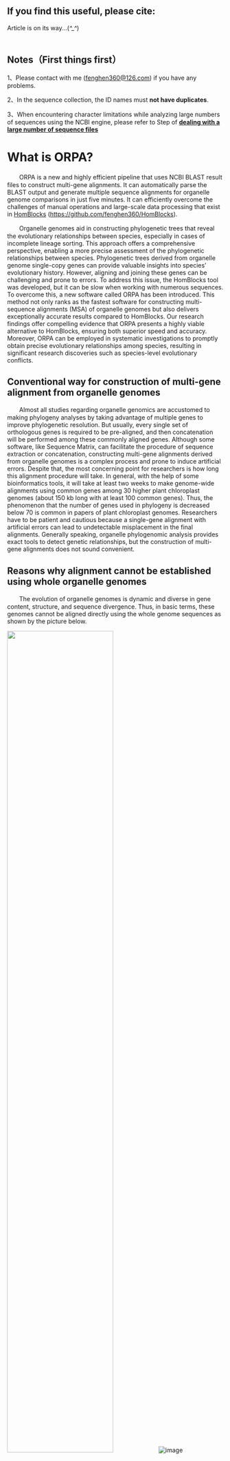 ## If you find this useful, please cite:
Article is on its way...(*^_^*) <br/>　

## Notes（First things first）

1、Please contact with me (fenghen360@126.com) if you have any problems.

2、In the sequence collection, the ID names must **not have duplicates**.

3、When encountering character limitations while analyzing large numbers of sequences using the NCBI engine, please refer to Step of [**dealing with a large number of sequence files**](https://github.com/BGQ/ORPA/edit/main/README.md#dealing-with-a-large-number-of-sequence-files)

# What is ORPA? 
　　ORPA is a new and highly efficient pipeline that uses NCBI BLAST result files to construct multi-gene alignments. It can automatically parse the BLAST output and generate multiple sequence alignments for organelle genome comparisons in just five minutes. It can efficiently overcome the challenges of manual operations and large-scale data processing that exist in [HomBlocks](https://github.com/fenghen360/HomBlocks) (https://github.com/fenghen360/HomBlocks).<br/>
  
　　Organelle genomes aid in constructing phylogenetic trees that reveal the evolutionary relationships between species, especially in cases of incomplete lineage sorting. This approach offers a comprehensive perspective, enabling a more precise assessment of the phylogenetic relationships between species. Phylogenetic trees derived from organelle genome single-copy genes can provide valuable insights into species’ evolutionary history. However, aligning and joining these genes can be challenging and prone to errors. To address this issue, the HomBlocks tool was developed, but it can be slow when working with numerous sequences. To overcome this, a new software called ORPA has been introduced. This method not only ranks as the fastest software for constructing multi-sequence alignments (MSA) of organelle genomes but also delivers exceptionally accurate results compared to HomBlocks. Our research findings offer compelling evidence that ORPA presents a highly viable alternative to HomBlocks, ensuring both superior speed and accuracy. Moreover, ORPA can be employed in systematic investigations to promptly obtain precise evolutionary relationships among species, resulting in significant research discoveries such as species-level evolutionary conflicts.<br/>
## Conventional way for construction of multi-gene alignment from organelle genomes

　　Almost all studies regarding organelle genomics are accustomed to making phylogeny analyses by taking advantage of multiple genes to improve phylogenetic resolution. But usually, every single set of orthologous genes is required to be pre-aligned, and then concatenation will be performed among these commonly aligned genes. Although some software, like Sequence Matrix, can facilitate the procedure of sequence extraction or concatenation, constructing multi-gene alignments derived from organelle genomes is a complex process and prone to induce artificial errors. Despite that, the most concerning point for researchers is how long this alignment procedure will take. In general, with the help of some bioinformatics tools, it will take at least two weeks to make genome-wide alignments using common genes among 30 higher plant chloroplast genomes (about 150 kb long with at least 100 common genes). Thus, the phenomenon that the number of genes used in phylogeny is decreased below 70 is common in papers of plant chloroplast genomes. Researchers have to be patient and cautious because a single-gene alignment with artificial errors can lead to undetectable misplacement in the final alignments. Generally speaking, organelle phylogenomic analysis provides exact tools to detect genetic relationships, but the construction of multi-gene alignments does not sound convenient.<br/>
## Reasons why alignment cannot be established using whole organelle genomes
　　The evolution of organelle genomes is dynamic and diverse in gene content, structure, and sequence divergence. Thus, in basic terms, these genomes cannot be aligned directly using the whole genome sequences as shown by the picture below.<br/>

<img src="" alt="" width="70%" />![image](https://github.com/fenghen360/Tutorial/blob/master/pic/alignment2.png)<img src="" alt="" width="70%" /><br/>

　　This is the result picture of Mauve, which shows the comparison of plastid genomes of three green algae. As we can see, there is a large inverted fragment in Ulva sp. when compared with other sequences (arrow B). The gene content and intergenic region length are also different (arrow C). Similarly, the number of gene introns among the genomes is different (arrow A). The most direct consequence is that they exhibit different lengths (arrow D). For aligners, these characteristics can lead to fatal errors or corruption. <br/>
  
　　Organelle genomes within intraspecies are usually conserved both in length and structure. So, in some cases, they can be aligned directly. But in nine cases out of ten, researches of organelle genomes focus on the interspecies level, which means direct alignment is difficult to realize.<br/>
   
## Methodology
　　As tools for aligning genomes, HomBlocks uses a method of identifying locally collinear blocks (LCBs), while the main difference with ORPA is its strategy of directly parsing the NCBI BLAST online tool results. By avoiding the need for software installation and various dependencies, this approach simplifies genome alignment for novices in the field of bioinformatics.<br/>
  
　　The core of ORPA is based on the widely-used BLAST tool, which offers significant improvements in the efficiency and speed of sequence alignments. Compared to HomBlocks, ORPA can construct alignment files within 5 minutes on average.<br/>
![](https://github.com/BGQ/ORPA-Tutorial/blob/main/Figure1.png)<br/>

　　In contrast, HomBlocks requires an increasing amount of processing time as the number of sequences being aligned grows due to the single-threaded operation of its core software, Mavue. Therefore, ORPA offers a more efficient and versatile alternative to HomBlocks.<br/>

　　ORPA also provides users with four trimming methods, namely Gblocks, trimAl, Noisy, and BMGE, which are the same as those offered by HomBlocks. Importantly, users can directly use the output results from ORPA to facilitate the construction of a phylogenetic tree. The built-in Iqtree option also can be chosen. Thus streamlining the sequence alignment process.<br/>
## Installation
　　The framework of ORPA is written in Perl. No external installation is needed for ORPA. All the dependency's external executable files are placed under the bin directory. git clone https://github.com/BGQ/ORPA.git or download the zip-compressed files into your work directory.


```bash
# Decompressing files
unzip ORPA-master.zip

# Note that ORPA.pl is the main program, you can check it's usage by
perl ORPA.pl

# Check wether programs in bin directory are executable. if they are not, change their permission.
cd ORPA-master
cd bin
chmod 755 *
```

### Required software

1. perl with version above 5
2. java with version above 1.7 (required by BMGE.jar)
    

## Tutorial
　　ORPA is not complex to use. You need to prepare the relevant organelle sequences into fasta files (fasta, fas, fa), and combine them into one file.
Like these test sequence that were put in **18plant-Chloroplast/all.fasta**.<br/>
The operation steps are shown in the following flowchart and GIF animation.
```mermaid
graph TD
    Start([Start]) --> Input["Input file
(Organelle genome sequence of each species)"]
    Input --> NCBI["NCBI BLAST online tool  
(Option: Align two or more sequences)"]
    NCBI --> Input2["Query Sequence:
Anyone sequence in the input file
Subject Sequence:
All Sequence"]
    Input2 --> NCBI-result["Results page
（Check to select all）"]
    NCBI-result -->|Output file 2| fil2["Open MSA Viewer
    Option: Download
Format: FASTA Alignment
(Example: file.aln)"]   
    NCBI-result -->|Output file 1| fil1["Option:Download
Format: FASTA(complete sequence)
(Example: seqdump.txt)"]
    fil1 --> ORPA["ORPA:
(perl ORPA.pl -method=[Gblocks|trimAl|BMGE|noisy] file.aln seqdump.txt output.fasta --iqtree)"]
    fil2 --> ORPA["ORPA:
(perl ORPA.pl -method=[Gblocks|trimAl|BMGE|noisy] file.aln seqdump.txt output.fasta [--iqtree])"]
    ORPA --> Rseult(["Results file 
（multi-gene alignment matrices）"])
Rseult --> phylogenetic("Build a phylogenetic tree
1. Use the built-in IQTree software 
OR
2. Other software to suit your needs")
    phylogenetic --> End([End])
```
### Running with 18plant-Chloroplast genomes as an example
- **To begin with, use NCBI BLAST online tool to do preliminary processing of sequence files.**
  - 1.Combine all the sequences that you need for building a phylogenetic tree into a single file.<br/>　
    ![](https://github.com/BGQ/ORPA-Tutorial/blob/main/01.gif)<br/>　
  - 2.Open the NCBI BLAST tool and select the option to align two or more sequences.<br/>　
    ![](https://github.com/BGQ/ORPA-Tutorial/blob/main/02.gif)<br/>　
  - 3.Use the NCBI BLAST online tool to align one of the 18 plant chloroplast genome sequences as the query sequence with all 18 plant chloroplast genome sequences as the subject sequences.<br/>　
    ![](https://github.com/BGQ/ORPA-Tutorial/blob/main/03.gif)<br/>　
  - 4.Download the complete sequence seqdump file from NCBI BLAST online tool results (eg:**seqdump.txt**).<br/>　
    ![](https://github.com/BGQ/ORPA-Tutorial/blob/main/04.gif)<br/>　
  - 5.Download the fasta alignment file from NCBI Multiple Sequence Alignment Viewer (eg:**file.aln**).<br/>　
    ![](https://github.com/BGQ/ORPA-Tutorial/blob/main/05.gif)<br/>
    <br/>　
If you are unable to open the MSA viewer page window smoothly, please refer to the following operation:<br/>　
&nbsp;&nbsp;&nbsp;&nbsp;&nbsp;&nbsp; 1)Copy the Blast RID number.<br/>　
&nbsp;&nbsp;&nbsp;&nbsp;&nbsp;&nbsp; 2)Open MSA viewer page(https://www.ncbi.nlm.nih.gov/projects/msaviewer/) and choose Upload Options.<br/>　
&nbsp;&nbsp;&nbsp;&nbsp;&nbsp;&nbsp; 3)Paste the Blast RID number and click on Upload.<br/>　
     ![](https://github.com/BGQ/ORPA-Tutorial/blob/main/Figure8.gif)
     <br/>　
    
**At this step, you can get two files, **file.aln** and **seqdump.tx**t, and then use them as input to the ORPA software.**<br/>
<br/>

- **Secondly, construction of the final multiple sequence comparison matrix or phylogenetic tree using ORPA software.**
  - 1.you can check the usage of ORPA without any parameters. 

    ```
    # check usage
    perl ORPA.pl

    # The print of screen should be like this
    usage:
    <general>:     
          perl ORPA.pl -method=[Gblocks|trimAl|BMGE|noisy] <file.aln> <seqdump.txt> <output.fasta> --iqtree
       or
          perl ORPA.pl -method=[Gblocks|trimAl|BMGE|noisy] <file.aln> <seqdump.txt> <output.fasta>

    <large numbers of sequences files>:
          perl ORPA.pl -method=[Gblocks|trimAl|BMGE|noisy] <file.aln> <seqdump.txt> <output.fasta> --rmdup
      or
          perl ORPA.pl -method=[Gblocks|trimAl|BMGE|noisy] <file.aln> <seqdump.txt> <output.fasta> --rmdup --iqtree

    parameters:
           -method=[Gblocks|trimAl|BMGE|noisy]   To choose which program to be used in alignment trimming. (Default: Gblocks).
           <file.aln>                            FASTA alignment file, which is downloaded from NCBI Multiple Sequence Alignment Viewer.
           <seqdump.txt>                         Complete sequence seqdump file,which is download from NCBI BLAST online tool results.
           <output.fasta>                        The final constructed multiple sequence alignment matrix file.
           --iqtree                              Optional, use built-in iqtree to construct phylogenetic tree.
                                                 (Built-in Iqtree operating parameters:-st DNA -nt AUTO -bb 1000 -alrt 1000 -m MFP)
           --rmdup                               Remove duplicate reference sequences of merge files with large numbers of sequences.
    ```
  - 2.Construction of multiple sequence comparison matrix using ORPA. 
  
    ```bash
    perl ORPA.pl -method=Gblocks file.aln seqdump.txt output.fasta
    ```
    ![](https://github.com/BGQ/ORPA-Tutorial/blob/main/06.gif)
  - 3.Construct the phylogenetic tree using ORPA and its built-in iqtree.
    ```bash
    perl ORPA.pl -method=Gblocks file.aln seqdump.txt output.fasta --iqtree
    ```
<br/>

- **Output files.**
  - 1.The most important result.
    ```bash
    perl ORPA.pl -method=Gblocks file.aln seqdump.txt output.fasta
    ```
    This run was finished and resulted in an alignment file named "**output.fasta**"**.** Sequences in output.fasta were already aligned and trimmed, you can check it by aligners like MEGA, clustalx, or UGENE, and you can directly use the output.fasta file to construct a phylogenetic tree.<br/>

    ![](https://github.com/BGQ/ORPA-Tutorial/blob/main/Figure6.jpg)
 
  - 2.The MSA sequences trimming temporary results named <file.aln>.temp.html, <file.aln>.temp-gb.htm, Your can review the trimming results through web browser.<br/>
      The results of trimmer Gblocks (default).<br/>
    
    ![](https://github.com/BGQ/ORPA-Tutorial/blob/main/Gblocks.png)
    
      The results of trimmer trimAl.<br/>
    
    ![](https://github.com/BGQ/ORPA-Tutorial/blob/main/trimAl.png)
       
 
  - 2.Results processed using iqtree parameters.
    ```bash
    perl ORPA.pl -method=Gblocks file.aln seqdump.txt output.fasta --iqtree
    ```  
    This run was finished and resulted in an alignment file named "**output.fasta**"**.** In addition, a folder named "output.fa_iqtree_results" has been created, which contains the "output.fa.treefile" results file built by the IQ-TREE software. This file can be visualized directly using programs such as FigTree or iTOL. 

    ![](https://github.com/BGQ/ORPA-Tutorial/blob/main/Figure7.jpg)
    
    
    
<br/>

## Dealing with a large number of sequence files
   Due to the character limit imposed by NCBI (maximum of 10,000,000,000 base pairs, approximately 10M), it is necessary to split large sequence files into smaller segments of less than 10M in size for distribution and alignment. The specific steps are as follows:

   1.Choose one sequence as the reference sequence for the alignment of each subfile. And append the selected reference sequence to the start of each subfile.
   
  ![](https://github.com/BGQ/ORPA-Tutorial/blob/main/rmdup-1.gif)

   2.Perform the alignment and download the corresponding files (file.aln and seqdump.txt files) as per the instructions in the tutorial.
    
  ![](https://github.com/BGQ/ORPA-Tutorial/blob/main/rmdup-2.gif)
    
   3.Merge the corresponding file.aln and seqdump.txt files together to obtain the all.aln and all.txt files, which will serve as inputs for ORPA.

  ![](https://github.com/BGQ/ORPA-Tutorial/blob/main/rmdup-3.gif)   

   4.Run the ORPA --rmdup command to obtain the corresponding sequence alignment matrix.

  ![](https://github.com/BGQ/ORPA-Tutorial/blob/main/rmdup-4.gif)   

## Advantages
- ### Comparison of tree topologies constructed from ORPA and HomBlocks sequence alignment results.<br/>
　　Both methods exhibited a high degree of consistency in the overall topology of the phylogenetic tree. These findings demonstrate the effectiveness of both methods in generating reliable phylogenetic trees. It is noteworthy that all Multiple Sequence Alignment (MSA) constructions were accomplished within a time frame of fewer than 5 minutes using ORPA.<br/>
  
  - #### 1.Comparison of topology between the HomBlocks tree (left) and the ORPA tree (right) of 52 higher plant chloroplast genomes.
    ![](https://github.com/BGQ/ORPA-Tutorial/blob/main/Figure2.png)
    
　　The phylogenetic trees were constructed using maximum likelihood (ML) and Bayesian inference (BI) methods with the HomBlocks alignment (62,101 characters) and the ORPA alignment (90,925 characters), respectively. The support values inferred from RAxML (left) and Bayesian posterior probability (right) are indicated by the numbers on the nodes. Fully resolved nodes are not labeled with numbers. These results provide insights into the comparative performance of the two alignment methods for phylogenetic analysis of chloroplast genomes in higher plants.

  - #### 2.Topology comparison of two phylogenetic trees of 36 xenarthran mitochondrial genomes.


    ![](https://github.com/BGQ/ORPA-Tutorial/blob/main/Figure3.png)
    
    
　　The HomBlocks tree (left) and the ORPA tree (right) were constructed using different alignment methods, one with 15,170 characters and the other with 8,696 characters. Maximum likelihood and Bayesian inference methods were used to construct the trees, and the support values derived from RAxML (left) and Bayesian posterior probability (right) are indicated by the numerical values on the nodes. Fully resolved nodes are unlabeled.

  - #### 3.Comparison of phylogenetic trees and alignment methods for 18 higher plant mitochondrial genomes.


    ![](https://github.com/BGQ/ORPA-Tutorial/blob/main/Figure4-1.png)
    
    
　　Two phylogenetic trees of 18 higher plant mitochondrial genomes were constructed using ORPA and HomBlocks alignment methods, respectively. The trees were constructed with maximum likelihood and Bayesian inference methods, and the support values derived from RAxML and Bayesian posterior probability are indicated on each node. Fully resolved nodes are unlabeled.
    ![](https://github.com/BGQ/ORPA-Tutorial/blob/main/Figure4-2.png)
 
　　Distributional differences of phylogenetic alignments obtained from ORPA and HomBlocks methods using Ajuga reptans as the reference sequence. The circos plot illustrates the differing sequence composition sites between the two methods, with green and gray dots indicating the variation between the alignments.

- ### Comparing the Runtime of ORPA and HomBlocks.<br/>
　　To directly compare the runtime differences of ORPA and HomBlocks on the same dataset, we tested 60 higher plant chloroplast genomes. First, we constructed genome-wide alignments using ORPA based on these 60 chloroplast sequences and conducted Maximum likelihood tree reconstruction using IQ-tree . Then, we sampled based on the topology of the tree and compared the runtime of ORPA and HomBlocks. The sampling range increased by 5 with each deepening of evolutionary relationship. Since ORPA typically runs quickly, we standardized the comparison to 1 minute.
  
　　The following figure illustrates a significant increase in runtime for HomBlocks beyond 30 sequences, taking 313 minutes to complete the alignment process. In contrast, the script runtime for ORPA is not affected by the number of sequences, Additionally, the ML tree topologies generated by ORPA and HomBlocks using [treedist](https://github.com/agormp/treedist) (https://github.com/agormp/treedist) to check， Except for the comparison group with a sampling range of 25, the similarity between the tree topologies is 91%, indicating almost identical phylogenetic tree topologies generated by ORPA and HomBlocks in the other 11 comparison groups. Therefore, ORPA can potentiallyreplace HomBlocks entirely and become an efficient method for achieving whole-genome alignment.
  
 ![](https://github.com/BGQ/ORPA-Tutorial/blob/main/Figure9.png)

　　**Comparison of ORPA and HomBlocks runtime efficiency**. **a**, Comparison of runtime for 60 higher plant chloroplast datasets. A maximum likelihood tree shows the evolutionary relationship among 60 samples. Nodes with 100% support are unspecified, and other partially supported nodes are labeled with bootstrap and aLTR values. Sampling begins at the base of the tree and proceeds with increasing sample sizes of 5 until all data are used, resulting in a total of 12 comparison groups. **b**, Comparison of ORPA and HomBlocks runtime. Sample size corresponds to the sampling range in Figure 5a. The percentage on the bar chart represents the similarity in systemic tree topology generated by the two software programs.


- ### Using ORPA for rapid detection of systematic evolutionary conflicts.<br/>
　　Advancements in sequencing technology have led to the accumulation of a vast amount of organellar genome data. Effective utilization of this data has become a growing field of interest. This is especially important for newly sequenced data, as rapid confirmation of species' evolutionary relationships is crucial in order to verify sequencing accuracy. Additionally, constructing phylogenetic trees with speed and accuracy to investigate evolutionary conflicts is a key area of research in systematics biology. ORPA offers an elegant approach to achieving these goals.<br/>
　　Using ORPA, we aligned 101,454 characters and made a phylogenetic tree to show the evolutionary relationships. The tree reveals two conflicts in the branches for Wightia speciosissima and Comoranthus minor.<br/>
  
  - #### 1.Identification of Wightia speciosissima evolutionary conflicts using ORPA <br/>
　　Wightia speciosissima, an angiosperm, has been assigned to a distinct family (Wightiaceae) by the Angiosperm Phylogeny Group IV . Its previous classification placed it within the Paulowniaceae family. However, the evolutionary branching built using ORPA suggests that it shares closer evolutionary relationships with the Phrymaceae family, thus representing a distinct lineage. This observation was also made by [Xia et al](https://www.frontiersin.org/articles/10.3389/fpls.2019.00528/full)，they advise against including Wightia speciosissima in the Paulowniaceae family and suggest that it may instead be a hybrid origin between early lineages of  Phrymaceae and Paulowniaceae.<br/>
    ![](https://github.com/BGQ/ORPA-Tutorial/blob/main/Figure5-1.png)


　　A total of 18 Lamiales chloroplast trees were constructed using 101,544 characters from the ORPA alignment. Maximum likelihood and Bayesian inference methods were used to construct the trees, and the support values derived from RAxML (left) and Bayesian posterior probability (right) are indicated by numerical values on the nodes. Fully resolved nodes are indicated by red dots. Wightia speciosissima, which has a controversial position in Lamiales, is labeled in red.<br/>
    
  - #### 2.Identification of Comoranthus minor evolutionary conflicts using ORPA 
　　The red phylogenetic branch reveals the incongruity between the genera Comoranthus and Schrebera in terms of their phylogenetic relationships. Both genera have similar fruit morphology, as shown in the species photos below, the evolutionary relationships among the species reveal a paraphyletic relationship, with Comoranthus nested within Schrebera. This outcome is consistent with recent findings by [Hong-Wa et al](https://apps.crossref.org/pendingpub/pendingpub.html?doi=10.1093%2Fbotlinnean%2Fboad004). who suggest that the genera should be synonymized. Incorporating this finding into taxonomic classification will aid in a more accurate understanding of the evolutionary history of these plant groups.
    ![](https://github.com/BGQ/ORPA-Tutorial/blob/main/Figure5-2.png)

　　A total of 52 Lamiales chloroplast trees were constructed using 101,544 characters from the ORPA alignment. Maximum likelihood and Bayesian inference methods were used to construct the trees, and the support values derived from RAxML (left) and Bayesian posterior probability (right) are indicated by numerical values on the nodes. Fully resolved nodes are indicated by red dots.The morphology of four species from the Schrebera and Comoranthus genera is shown on the right side of the figure. Additionally, the results reveal a paraphyletic relationship, with Comoranthus minor nested within Schrebera, leading to the synonymization of these genera.<br/>

　　In summary, ORPA benefits from its ability to rapidly construct phylogenetic trees, which gives it considerable promise in the realm of systematic taxonomy, as shown by the previous use cases.

